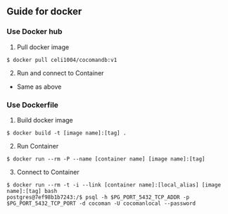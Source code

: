 
## Guide for docker
### Use Docker hub
1. Pull docker image
```
$ docker pull celi1004/cocomandb:v1
```
2. Run and connect to Container
  - Same as above
  
### Use Dockerfile
1. Build docker image
```
$ docker build -t [image name]:[tag] .
```
2. Run Container
```
$ docker run --rm -P --name [container name] [image name]:[tag]
```
3. Connect to Container
```
$ docker run --rm -t -i --link [container name]:[local_alias] [image name]:[tag] bash
postgres@7ef98b1b7243:/$ psql -h $PG_PORT_5432_TCP_ADDR -p $PG_PORT_5432_TCP_PORT -d cocoman -U cocomanlocal --password
```
